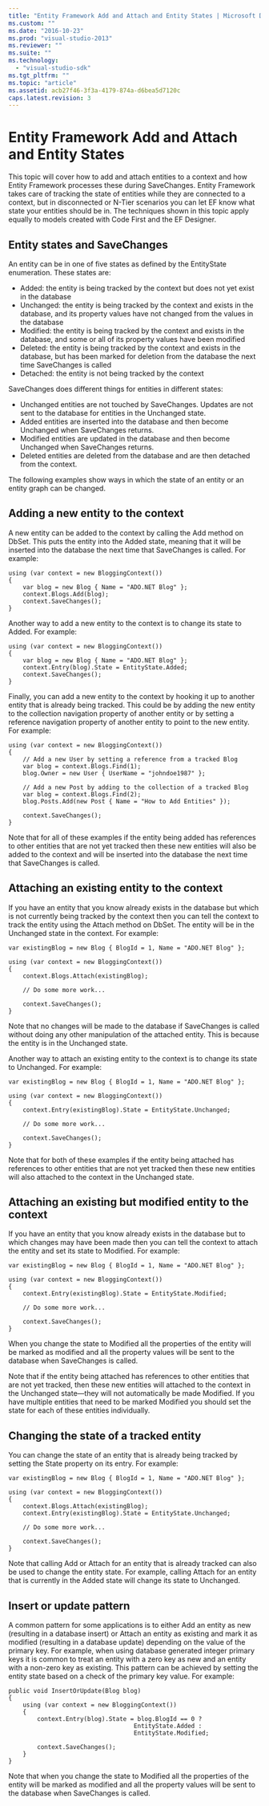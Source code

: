 ```yaml
---
title: "Entity Framework Add and Attach and Entity States | Microsoft Docs"
ms.custom: ""
ms.date: "2016-10-23"
ms.prod: "visual-studio-2013"
ms.reviewer: ""
ms.suite: ""
ms.technology: 
  - "visual-studio-sdk"
ms.tgt_pltfrm: ""
ms.topic: "article"
ms.assetid: acb27f46-3f3a-4179-874a-d6bea5d7120c
caps.latest.revision: 3
---
```

# Entity Framework Add and Attach and Entity States
This topic will cover how to add and attach entities to a context and how Entity Framework processes these during SaveChanges. Entity Framework takes care of tracking the state of entities while they are connected to a context, but in disconnected or N-Tier scenarios you can let EF know what state your entities should be in. The techniques shown in this topic apply equally to models created with Code First and the EF Designer.  
  
## Entity states and SaveChanges  
  
An entity can be in one of five states as defined by the EntityState enumeration. These states are:  
  
- Added: the entity is being tracked by the context but does not yet exist in the database  
- Unchanged: the entity is being tracked by the context and exists in the database, and its property values have not changed from the values in the database  
- Modified: the entity is being tracked by the context and exists in the database, and some or all of its property values have been modified  
- Deleted: the entity is being tracked by the context and exists in the database, but has been marked for deletion from the database the next time SaveChanges is called  
- Detached: the entity is not being tracked by the context  
  
SaveChanges does different things for entities in different states:  
  
- Unchanged entities are not touched by SaveChanges. Updates are not sent to the database for entities in the Unchanged state.  
- Added entities are inserted into the database and then become Unchanged when SaveChanges returns.  
- Modified entities are updated in the database and then become Unchanged when SaveChanges returns.  
- Deleted entities are deleted from the database and are then detached from the context.  
  
The following examples show ways in which the state of an entity or an entity graph can be changed.  
  
## Adding a new entity to the context  
  
A new entity can be added to the context by calling the Add method on DbSet. This puts the entity into the Added state, meaning that it will be inserted into the database the next time that SaveChanges is called. For example:  
  
```  
using (var context = new BloggingContext()) 
{ 
    var blog = new Blog { Name = "ADO.NET Blog" }; 
    context.Blogs.Add(blog); 
    context.SaveChanges(); 
}
```  
  
Another way to add a new entity to the context is to change its state to Added. For example:  
  
```  
using (var context = new BloggingContext()) 
{ 
    var blog = new Blog { Name = "ADO.NET Blog" }; 
    context.Entry(blog).State = EntityState.Added; 
    context.SaveChanges(); 
}
```  
  
Finally, you can add a new entity to the context by hooking it up to another entity that is already being tracked. This could be by adding the new entity to the collection navigation property of another entity or by setting a reference navigation property of another entity to point to the new entity. For example:  
  
```  
using (var context = new BloggingContext()) 
{ 
    // Add a new User by setting a reference from a tracked Blog 
    var blog = context.Blogs.Find(1); 
    blog.Owner = new User { UserName = "johndoe1987" }; 
 
    // Add a new Post by adding to the collection of a tracked Blog 
    var blog = context.Blogs.Find(2); 
    blog.Posts.Add(new Post { Name = "How to Add Entities" }); 
 
    context.SaveChanges(); 
}
```  
  
Note that for all of these examples if the entity being added has references to other entities that are not yet tracked then these new entities will also be added to the context and will be inserted into the database the next time that SaveChanges is called.  
  
## Attaching an existing entity to the context  
  
If you have an entity that you know already exists in the database but which is not currently being tracked by the context then you can tell the context to track the entity using the Attach method on DbSet. The entity will be in the Unchanged state in the context. For example:  
  
```
var existingBlog = new Blog { BlogId = 1, Name = "ADO.NET Blog" }; 
 
using (var context = new BloggingContext()) 
{ 
    context.Blogs.Attach(existingBlog); 
 
    // Do some more work...  
 
    context.SaveChanges(); 
}
```  
  
Note that no changes will be made to the database if SaveChanges is called without doing any other manipulation of the attached entity. This is because the entity is in the Unchanged state.  
  
Another way to attach an existing entity to the context is to change its state to Unchanged. For example:  
  
```  
var existingBlog = new Blog { BlogId = 1, Name = "ADO.NET Blog" }; 
 
using (var context = new BloggingContext()) 
{ 
    context.Entry(existingBlog).State = EntityState.Unchanged; 
 
    // Do some more work...  
 
    context.SaveChanges(); 
}
```  
  
Note that for both of these examples if the entity being attached has references to other entities that are not yet tracked then these new entities will also attached to the context in the Unchanged state.  
  
## Attaching an existing but modified entity to the context  
  
If you have an entity that you know already exists in the database but to which changes may have been made then you can tell the context to attach the entity and set its state to Modified. For example:  
  
```  
var existingBlog = new Blog { BlogId = 1, Name = "ADO.NET Blog" }; 
 
using (var context = new BloggingContext()) 
{ 
    context.Entry(existingBlog).State = EntityState.Modified; 
 
    // Do some more work...  
 
    context.SaveChanges(); 
}
```  
  
When you change the state to Modified all the properties of the entity will be marked as modified and all the property values will be sent to the database when SaveChanges is called.  
  
Note that if the entity being attached has references to other entities that are not yet tracked, then these new entities will attached to the context in the Unchanged state—they will not automatically be made Modified. If you have multiple entities that need to be marked Modified you should set the state for each of these entities individually.  
  
## Changing the state of a tracked entity  
  
You can change the state of an entity that is already being tracked by setting the State property on its entry. For example:  
  
```  
var existingBlog = new Blog { BlogId = 1, Name = "ADO.NET Blog" }; 
 
using (var context = new BloggingContext()) 
{ 
    context.Blogs.Attach(existingBlog); 
    context.Entry(existingBlog).State = EntityState.Unchanged; 
 
    // Do some more work...  
 
    context.SaveChanges(); 
}
```  
  
Note that calling Add or Attach for an entity that is already tracked can also be used to change the entity state. For example, calling Attach for an entity that is currently in the Added state will change its state to Unchanged.  
  
## Insert or update pattern  
  
A common pattern for some applications is to either Add an entity as new (resulting in a database insert) or Attach an entity as existing and mark it as modified (resulting in a database update) depending on the value of the primary key. For example, when using database generated integer primary keys it is common to treat an entity with a zero key as new and an entity with a non-zero key as existing. This pattern can be achieved by setting the entity state based on a check of the primary key value. For example:  
  
```  
public void InsertOrUpdate(Blog blog) 
{ 
    using (var context = new BloggingContext()) 
    { 
        context.Entry(blog).State = blog.BlogId == 0 ? 
                                   EntityState.Added : 
                                   EntityState.Modified; 
 
        context.SaveChanges(); 
    } 
}
```  
  
Note that when you change the state to Modified all the properties of the entity will be marked as modified and all the property values will be sent to the database when SaveChanges is called.  
  